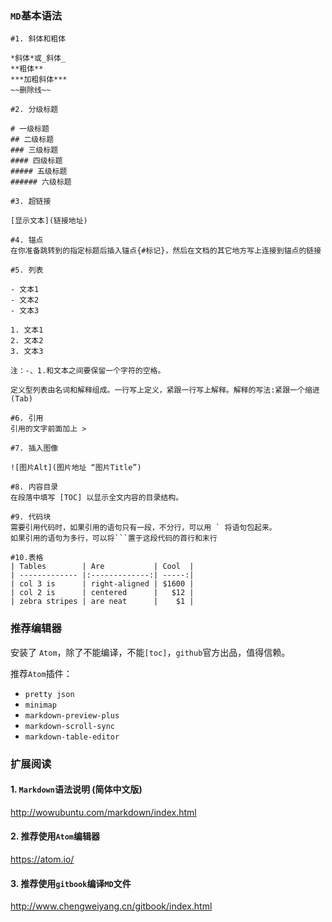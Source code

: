 ### `MD`基本语法
```
#1. 斜体和粗体

*斜体*或_斜体_
**粗体**
***加粗斜体***
~~删除线~~

#2. 分级标题

# 一级标题
## 二级标题
### 三级标题
#### 四级标题
##### 五级标题
###### 六级标题

#3. 超链接

[显示文本](链接地址)

#4. 锚点
在你准备跳转到的指定标题后插入锚点{#标记}，然后在文档的其它地方写上连接到锚点的链接

#5. 列表

- 文本1
- 文本2
- 文本3

1. 文本1
2. 文本2
3. 文本3

注：-、1.和文本之间要保留一个字符的空格。

定义型列表由名词和解释组成。一行写上定义，紧跟一行写上解释。解释的写法:紧跟一个缩进(Tab)

#6. 引用
引用的文字前面加上 >

#7. 插入图像

![图片Alt](图片地址 “图片Title”)

#8. 内容目录
在段落中填写 [TOC] 以显示全文内容的目录结构。

#9. 代码块
需要引用代码时，如果引用的语句只有一段，不分行，可以用 ` 将语句包起来。
如果引用的语句为多行，可以将```置于这段代码的首行和末行

#10.表格
| Tables        | Are           | Cool  |
| ------------- |:-------------:| -----:|
| col 3 is      | right-aligned | $1600 |
| col 2 is      | centered      |   $12 |
| zebra stripes | are neat      |    $1 |

```

### 推荐编辑器
安装了 `Atom`，除了不能编译，不能`[toc]`，`github`官方出品，值得信赖。

推荐`Atom`插件：
+ `pretty json`
+ `minimap`
+ `markdown-preview-plus`
+ `markdown-scroll-sync`
+ `markdown-table-editor`

### 扩展阅读
#### 1. `Markdown`语法说明 (简体中文版)
http://wowubuntu.com/markdown/index.html

#### 2. 推荐使用`Atom`编辑器
https://atom.io/

#### 3. 推荐使用`gitbook`编译`MD`文件
http://www.chengweiyang.cn/gitbook/index.html
